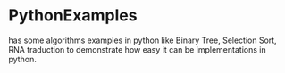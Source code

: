 # PythonExamples
has some algorithms examples in python like Binary Tree, Selection Sort, RNA traduction 
to demonstrate how easy it can be implementations in python.
